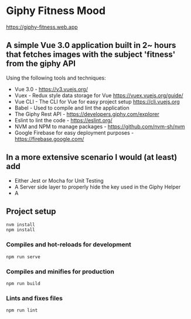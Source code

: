 # Giphy Fitness Mood

https://giphy-fitness.web.app

## A simple Vue 3.0 application built in 2~ hours that fetches images with the subject 'fitness' from the giphy API
Using the following tools and techniques:

* Vue 3.0 - https://v3.vuejs.org/
* Vuex - Redux style data storage for Vue https://vuex.vuejs.org/guide/
* Vue CLI - The CLI for Vue for easy project setup https://cli.vuejs.org
* Babel - Used to compile and lint the application
* The Giphy Rest API - https://developers.giphy.com/explorer
* Eslint to lint the code - https://eslint.org/
* NVM and NPM to manage packages - https://github.com/nvm-sh/nvm
* Google Firebase for easy deployment purposes - https://firebase.google.com/

## In a more extensive scenario I would (at least) add

* Either Jest or Mocha for Unit Testing
* A Server side layer to properly hide the key used in the Giphy Helper
* A

## Project setup
```
nvm install
npm install
```

### Compiles and hot-reloads for development
```
npm run serve
```

### Compiles and minifies for production
```
npm run build
```

### Lints and fixes files
```
npm run lint
```
